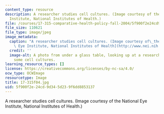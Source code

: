 ```yaml
---
content_type: resource
description: A researcher studies cell cultures. (Image courtesy of the National Eye
  Institute, National Institutes of Health.)
file: /courses/17-315-comparative-health-policy-fall-2004/5f900f2e24cd9d345d239f6dd8853137_17-315f04.jpg
file_size: 110621
file_type: image/jpeg
image_metadata:
  caption: "A researcher studies cell cultures. (Image courtesy of\_the\_[National\
    \ Eye Institute, National Institutes of Health](http://www.nei.nih.gov/index.asp).)"
  credit: ''
  image-alt: A photo from under a glass table, looking up at a researcher examining
    some cell cultures.
learning_resource_types: []
license: https://creativecommons.org/licenses/by-nc-sa/4.0/
ocw_type: OCWImage
resourcetype: Image
title: 17-315f04.jpg
uid: 5f900f2e-24cd-9d34-5d23-9f6dd8853137
---
```

A researcher studies cell cultures. (Image courtesy of the National Eye Institute, National Institutes of Health.)